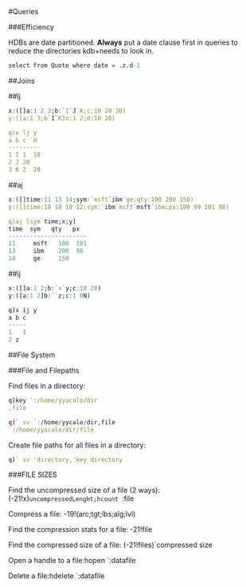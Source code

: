 #Queries

###Efficiency

HDBs are date partitioned.
**Always** put a date clause first in queries to reduce the directories kdb+needs to look in.

```q
select from Quote where date = .z.d-1
```
##Joins

##lj
```q
x:([]a:1 2 3;b:`I`J`K;c:10 20 30)
y:([a:1 3;b`I`K]c:1 2;d:10 20)

q)x lj y
a b c  d
---------
1 I 1  10
2 J 20
3 K 2  20
```
##aj 
```q
x:([]time:11 13 14;sym:`msft`ibm`ge;qty:100 200 150)
y:([]time:10 10 10 12;sym:`ibm`msft`msft`ibm;px:100 99 101 98)

q)aj [sym`time;x;y]
time  sym   qty   px 
----------------------
11     msft   100  101
13     ibm    200  98
14     ge     150
```
##ij
```q
x:([]a:1 2;b:`x`y;c:10 20)
y:([a:1 2]b:``z;c:1 0N)

q)x ij y 
a b c
-----
1   1
2 z
```
##File System

###File and Filepaths

Find files in a directory:
```q
q)key `:/home/yyacalo/dir
,file
```
```q
q)` sv `:/home/yycalo/dir,file
`:/home/yyacalo/dir/file
```
Create file paths for all files in a directory:
```q
q)` sv 'directory,'key directory
```
###FILE SIZES

Find the uncompressed size of a file (2 ways):(-21!x)`uncompressedLenght;hcount `:file

Compress a file: -19!(arc;tgt;lbs;alg;lvl)

Find the compression stats for a file: -21!file

Find the compressed size of a file: (-21!files)`compressed size

Open a handle to a file:hopen `:datafile

Delete a file:hdelete `:datafile

